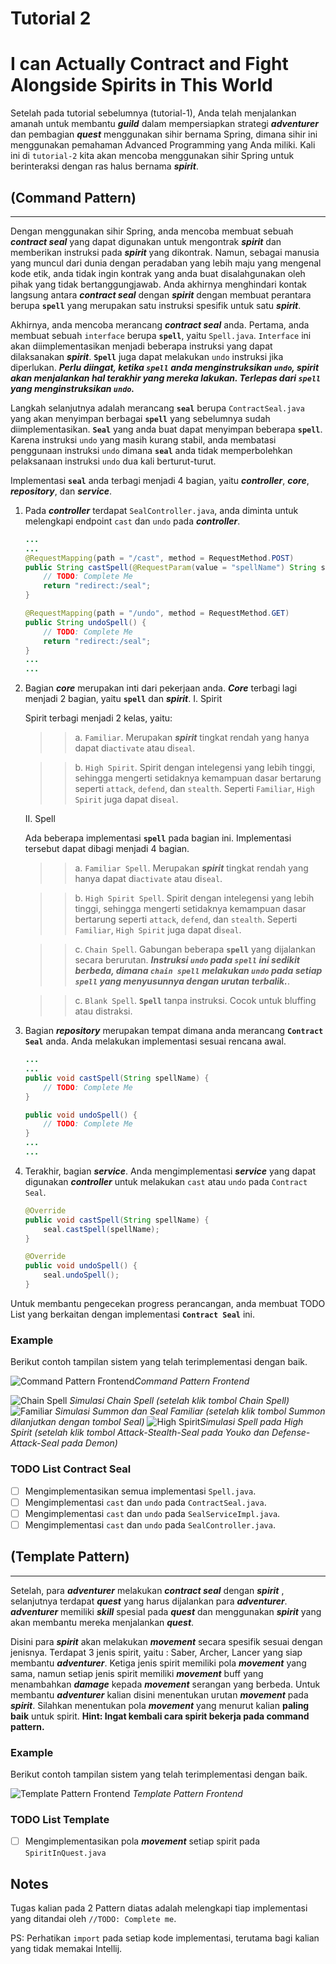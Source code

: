 # Tutorial 2

# I can Actually Contract and Fight Alongside Spirits in This World

Setelah pada tutorial sebelumnya (tutorial-1), Anda telah menjalankan amanah untuk membantu ***guild*** dalam mempersiapkan strategi ***adventurer*** dan pembagian ***quest*** menggunakan sihir bernama Spring, dimana sihir ini menggunakan pemahaman Advanced Programming yang Anda miliki. Kali ini di `tutorial-2` kita akan mencoba menggunakan sihir Spring untuk berinteraksi dengan ras halus bernama ***spirit***.


## (Command Pattern)
------------------------
Dengan menggunakan sihir Spring, anda mencoba membuat sebuah ***contract seal*** yang dapat digunakan untuk mengontrak ***spirit*** dan memberikan instruksi pada ***spirit*** yang dikontrak. Namun, sebagai manusia yang muncul dari dunia dengan peradaban yang lebih maju yang mengenal kode etik, anda tidak ingin kontrak yang anda buat disalahgunakan oleh pihak yang tidak bertanggungjawab. Anda akhirnya menghindari kontak langsung antara ***contract  seal*** dengan ***spirit*** dengan membuat perantara berupa **`spell`** yang merupakan satu instruksi spesifik untuk satu ***spirit***.

Akhirnya, anda mencoba merancang ***contract seal*** anda. Pertama, anda membuat sebuah `interface` berupa **`spell`**, yaitu `Spell.java`. `Interface` ini akan diimplementasikan menjadi beberapa instruksi yang dapat dilaksanakan ***spirit***. **`Spell`** juga dapat melakukan `undo` instruksi jika diperlukan. ***Perlu diingat, ketika `spell` anda menginstruksikan `undo`, ***spirit*** akan menjalankan hal terakhir yang mereka lakukan. Terlepas dari `spell` yang menginstruksikan `undo`.***

Langkah selanjutnya adalah merancang **`seal`** berupa `ContractSeal.java` yang akan menyimpan berbagai **`spell`** yang sebelumnya sudah diimplementasikan. **`Seal`** yang anda buat dapat menyimpan beberapa **`spell`**. Karena instruksi `undo` yang masih kurang stabil, anda membatasi penggunaan instruksi `undo` dimana **`seal`** anda tidak memperbolehkan pelaksanaan instruksi `undo` dua kali berturut-turut.

Implementasi **`seal`** anda terbagi menjadi 4 bagian, yaitu ***controller***, ***core***, ***repository***, dan ***service***.

1. Pada ***controller*** terdapat `SealController.java`, anda diminta untuk melengkapi endpoint `cast` dan `undo` pada ***controller***.
    ```java
    ...
    ...
    @RequestMapping(path = "/cast", method = RequestMethod.POST)
    public String castSpell(@RequestParam(value = "spellName") String spellName) {
        // TODO: Complete Me
        return "redirect:/seal";
    }

    @RequestMapping(path = "/undo", method = RequestMethod.GET)
    public String undoSpell() {
        // TODO: Complete Me
        return "redirect:/seal";
    }
    ...
    ...
    ````

2. Bagian ***core*** merupakan inti dari pekerjaan anda. ***Core*** terbagi lagi menjadi 2 bagian, yaitu **`spell`** dan ***spirit***.
	I. Spirit
	
	Spirit terbagi menjadi 2 kelas, yaitu:
	>> a. `Familiar`. Merupakan ***spirit*** tingkat rendah yang hanya dapat di`activate` atau di`seal`.

    >> b. `High Spirit`. Spirit dengan intelegensi yang lebih tinggi, sehingga mengerti setidaknya kemampuan dasar bertarung seperti `attack`, `defend`, dan `stealth`. Seperti `Familiar`, `High Spirit` juga dapat di`seal`.
	
	II. Spell
	
	Ada beberapa implementasi **`spell`** pada bagian ini. Implementasi tersebut dapat dibagi menjadi 4 bagian.
	>> a. `Familiar Spell`. Merupakan ***spirit*** tingkat rendah yang hanya dapat di`activate` atau di`seal`.

    >> b. `High Spirit Spell`. Spirit dengan intelegensi yang lebih tinggi, sehingga mengerti setidaknya kemampuan dasar bertarung seperti `attack`, `defend`, dan `stealth`. Seperti `Familiar`, `High Spirit` juga dapat di`seal`.
	
	>> c. `Chain Spell`. Gabungan beberapa **`spell`** yang dijalankan secara berurutan. ***Instruksi `undo` pada `spell` ini sedikit berbeda, dimana `chain spell` melakukan `undo` pada setiap `spell` yang menyusunnya dengan urutan terbalik.***.
	
	>> c. `Blank Spell`. **`Spell`** tanpa instruksi. Cocok untuk bluffing atau distraksi.
	
3. Bagian ***repository*** merupakan tempat dimana anda merancang **`Contract Seal`** anda. Anda melakukan implementasi sesuai rencana awal.
    ```java
    ...
    ...
    public void castSpell(String spellName) {
        // TODO: Complete Me
    }

    public void undoSpell() {
        // TODO: Complete Me
    }
    ...
    ...
    ````

4. Terakhir, bagian ***service***. Anda mengimplementasi ***service*** yang dapat digunakan ***controller*** untuk melakukan `cast` atau `undo` pada `Contract Seal`.
    ```java
    @Override
    public void castSpell(String spellName) {
        seal.castSpell(spellName);
    }

    @Override
    public void undoSpell() {
        seal.undoSpell();
    }
    ````
	
Untuk membantu pengecekan progress perancangan, anda membuat TODO List yang berkaitan dengan implementasi **`Contract Seal`** ini.

### Example
Berikut contoh tampilan sistem yang telah terimplementasi dengan baik.

![Command Pattern Frontend](images/command_pattern.png)*Command Pattern Frontend*

![Chain Spell](images/command_pattern_chain_spell.png) *Simulasi Chain Spell (setelah klik tombol Chain Spell)*
![Familiar](images/command_pattern_familiar.png) *Simulasi Summon dan Seal Familiar (setelah klik tombol Summon dilanjutkan dengan tombol Seal)*
![High Spirit](images/command_pattern_spirit.png)*Simulasi Spell pada High Spirit (setelah klik tombol Attack-Stealth-Seal pada Youko dan Defense-Attack-Seal pada Demon)*

### TODO List Contract Seal
- [ ] Mengimplementasikan semua implementasi `Spell.java`.
- [ ] Mengimplementasi `cast` dan `undo` pada `ContractSeal.java`.
- [ ] Mengimplementasi `cast` dan `undo` pada `SealServiceImpl.java`.
- [ ] Mengimplementasi `cast` dan `undo` pada `SealController.java`.

## (Template Pattern)
------------------------
Setelah, para ***adventurer*** melakukan ***contract seal*** dengan ***spirit*** , selanjutnya terdapat ***quest*** yang harus dijalankan para ***adventurer***. ***adventurer*** memiliki ***skill*** spesial pada ***quest*** dan menggunakan ***spirit*** yang akan membantu mereka menjalankan ***quest***.

Disini para ***spirit*** akan melakukan ***movement*** secara spesifik sesuai dengan jenisnya. Terdapat 3 jenis spirit, yaitu : Saber, Archer, Lancer yang siap membantu ***adventurer***. Ketiga jenis spirit memiliki pola ***movement*** yang sama, namun setiap jenis spirit memiliki ***movement*** buff yang menambahkan ***damage*** kepada ***movement*** serangan yang berbeda. Untuk membantu ***adventurer*** kalian disini menentukan urutan ***movement*** pada ***spirit***. Silahkan menentukan pola ***movement*** yang menurut kalian **paling baik** untuk spirit. **Hint: Ingat kembali cara spirit bekerja pada command pattern.**

### Example
Berikut contoh tampilan sistem yang telah terimplementasi dengan baik.

![Template Pattern Frontend](images/template_pattern.png) *Template Pattern Frontend*

### TODO List Template
- [ ] Mengimplementasikan pola ***movement*** setiap spirit pada `SpiritInQuest.java`

## Notes
Tugas kalian pada 2 Pattern diatas adalah melengkapi tiap implementasi yang ditandai oleh `//TODO: Complete me`.

PS: Perhatikan `import` pada setiap kode implementasi, terutama bagi kalian yang tidak memakai Intellij.
